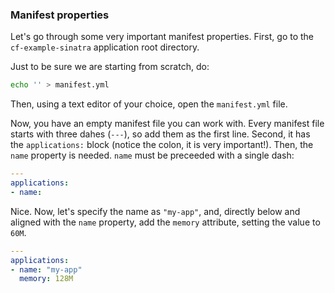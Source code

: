 ### Manifest properties

Let's go through some very important manifest properties.
First, go to the `cf-example-sinatra` application root directory.

Just to be sure we are starting from scratch, do:

```sh
echo '' > manifest.yml
```

Then, using a text editor of your choice, open the `manifest.yml` file.

Now, you have an empty manifest file you can work with.
Every manifest file starts with three dahes (`---`), so add them as the first line.
Second, it has the `applications:` block (notice the colon, it is very important!).
Then, the `name` property is needed. `name` must be preceeded with a single dash:

```yaml
---
applications:
- name:
```

Nice. Now, let's specify the name as `"my-app"`, and, directly below and aligned with the `name` property, add the `memory` attribute, setting the value to `60M`.

```yaml
---
applications:
- name: "my-app"
  memory: 128M
```
